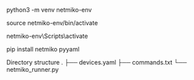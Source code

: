 python3 -m venv netmiko-env

source netmiko-env/bin/activate

netmiko-env\Scripts\activate

pip install netmiko pyyaml

Directory structure
.
├── devices.yaml
├── commands.txt
└── netmiko_runner.py
